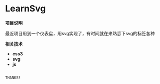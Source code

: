 # LearnSvg


**项目说明**

最近项目用到一个仪表盘，用svg实现了，有时间就在来熟悉下svg的标签各种

**相关技术**
- **css3**
- **svg**
- **js**


```

THANKS!
